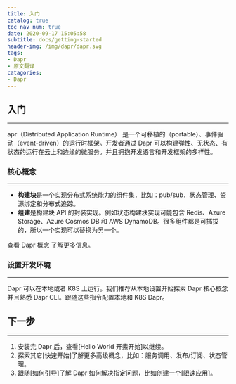 ```yaml
---
title: 入门
catalog: true
toc_nav_num: true
date: 2020-09-17 15:05:58
subtitle: docs/getting-started
header-img: /img/dapr/dapr.svg
tags: 
- Dapr
- 原文翻译
catagories:
- Dapr
---
```


## 入门

---

apr（Distributed Application Runtime） 是一个可移植的（portable）、事件驱动（event-driven）的运行时框架。开发者通过 Dapr 可以构建弹性、无状态、有状态的运行在云上和边缘的微服务。并且拥抱开发语言和开发框架的多样性。

### 核心概念

---

- **构建块**是一个实现分布式系统能力的组件集，比如：pub/sub，状态管理、资源绑定和分布式追踪。
- **组建**是构建块 API 的封装实现。例如状态构建块实现可能包含 Redis、Azure Storage、Azure Cosmos DB 和 AWS DynamoDB。很多组件都是可插拔的，所以一个实现可以替换为另一个。

查看 Dapr 概念 了解更多信息。

### 设置开发环境

---

Dapr 可以在本地或者 K8S 上运行。我们推荐从本地设置开始探索 Dapr 核心概念并且熟悉 Dapr CLI。跟随这些指令配置本地和 K8S Dapr。

## 下一步

---

1. 安装完 Dapr 后，查看[Hello World 开素开始]以继续。
2. 探索其它[快速开始]了解更多高级概念，比如：服务调用、发布/订阅、状态管理。
3. 跟随[如何引导]了解 Dapr 如何解决指定问题，比如创建一个[限速应用]。
